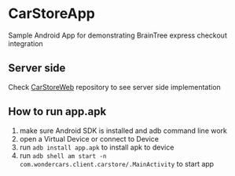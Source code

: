 # CarStoreApp
Sample Android App for demonstrating BrainTree express checkout integration

## Server side
Check [CarStoreWeb](https://github.com/liuwei108/CarStoreWeb) repository to see server side implementation

## How to run app.apk
1. make sure Android SDK is installed and adb command line work
2. open a Virtual Device or connect to Device
3. run `adb install app.apk` to install apk to device
4. run `adb shell am start -n com.wondercars.client.carstore/.MainActivity` to start app
